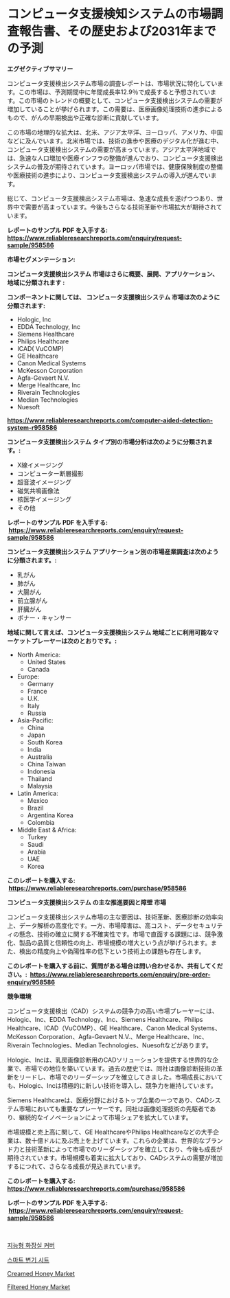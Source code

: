 <p><h1>コンピュータ支援検知システムの市場調査報告書、その歴史および2031年までの予測</h1></p><p><strong>エグゼクティブサマリー</strong></p>
<p><p>コンピュータ支援検出システム市場の調査レポートは、市場状況に特化しています。この市場は、予測期間中に年間成長率12.9％で成長すると予想されています。この市場のトレンドの概要として、コンピュータ支援検出システムの需要が増加していることが挙げられます。この需要は、医療画像処理技術の進歩によるもので、がんの早期検出や正確な診断に貢献しています。</p><p>この市場の地理的な拡大は、北米、アジア太平洋、ヨーロッパ、アメリカ、中国などに及んでいます。北米市場では、技術の進歩や医療のデジタル化が進む中、コンピュータ支援検出システムの需要が高まっています。アジア太平洋地域では、急速な人口増加や医療インフラの整備が進んでおり、コンピュータ支援検出システムの普及が期待されています。ヨーロッパ市場では、健康保険制度の整備や医療技術の進歩により、コンピュータ支援検出システムの導入が進んでいます。</p><p>総じて、コンピュータ支援検出システム市場は、急速な成長を遂げつつあり、世界中で需要が高まっています。今後もさらなる技術革新や市場拡大が期待されています。</p></p>
<p><strong>レポートのサンプル PDF を入手する: <a href="https://www.reliableresearchreports.com/enquiry/request-sample/958586">https://www.reliableresearchreports.com/enquiry/request-sample/958586</a></strong></p>
<p><strong>市場セグメンテーション:</strong></p>
<p><strong> コンピュータ支援検出システム 市場はさらに概要、展開、アプリケーション、地域に分類されます :</strong></p>
<p><strong>コンポーネントに関しては、 コンピュータ支援検出システム 市場は次のように分類されます: &nbsp;</strong></p>
<p><ul><li>Hologic, Inc</li><li>EDDA Technology, Inc</li><li>Siemens Healthcare</li><li>Philips Healthcare</li><li>ICAD( VuCOMP)</li><li>GE Healthcare</li><li>Canon Medical Systems</li><li>McKesson Corporation</li><li>Agfa-Gevaert N.V.</li><li>Merge Healthcare, Inc</li><li>Riverain Technologies</li><li>Median Technologies</li><li>Nuesoft</li></ul></p>
<p><strong><a href="https://www.reliableresearchreports.com/computer-aided-detection-system-r958586">https://www.reliableresearchreports.com/computer-aided-detection-system-r958586</a></strong></p>
<p><strong> コンピュータ支援検出システム タイプ別の市場分析は次のように分類されます。:</strong></p>
<p><ul><li>X線イメージング</li><li>コンピューター断層撮影</li><li>超音波イメージング</li><li>磁気共鳴画像法</li><li>核医学イメージング</li><li>その他</li></ul></p>
<p><strong>レポートのサンプル PDF を入手する: &nbsp;<a href="https://www.reliableresearchreports.com/enquiry/request-sample/958586">https://www.reliableresearchreports.com/enquiry/request-sample/958586</a></strong></p>
<p><strong> コンピュータ支援検出システム アプリケーション別の市場産業調査は次のように分類されます。:</strong></p>
<p><ul><li>乳がん</li><li>肺がん</li><li>大腸がん</li><li>前立腺がん</li><li>肝臓がん</li><li>ボナー・キャンサー</li></ul></p>
<p><strong>地域に関して言えば、コンピュータ支援検出システム 地域ごとに利用可能なマーケットプレーヤーは次のとおりです。:</strong></p>
<p><ul>
    <li>
        North America:
        <ul>
            <li>United States</li>
            <li>Canada</li>
        </ul>
    </li>
    <li>
        Europe:
        <ul>
            <li>Germany</li>
            <li>France</li>
            <li>U.K.</li>
            <li>Italy</li>
            <li>Russia</li>
        </ul>
    </li>
    <li>
        Asia-Pacific:
        <ul>
            <li>China</li>
            <li>Japan</li>
            <li>South Korea</li>
            <li>India</li>
            <li>Australia</li>
            <li>China Taiwan</li>
            <li>Indonesia</li>
            <li>Thailand</li>
            <li>Malaysia</li>
        </ul>
    </li>
    <li>
        Latin America:
        <ul>
            <li>Mexico</li>
            <li>Brazil</li>
            <li>Argentina Korea</li>
            <li>Colombia</li>
        </ul>
    </li>
    <li>
        Middle East & Africa:
        <ul>
            <li>Turkey</li>
            <li>Saudi</li>
            <li>Arabia</li>
            <li>UAE</li>
            <li>Korea</li>
        </ul>
    </li>
    </ul></p>
<p><strong>このレポートを購入する: &nbsp;<a href="https://www.reliableresearchreports.com/purchase/958586">https://www.reliableresearchreports.com/purchase/958586</a></strong></p>
<p><strong>コンピュータ支援検出システム の主な推進要因と障壁 市場</strong></p>
<p><p>コンピュータ支援検出システム市場の主な要因は、技術革新、医療診断の効率向上、データ解析の高度化です。一方、市場障害は、高コスト、データセキュリティの懸念、技術の確立に関する不確実性です。市場で直面する課題には、競争激化、製品の品質と信頼性の向上、市場規模の増大という点が挙げられます。また、検出の精度向上や偽陽性率の低下という技術上の課題も存在します。</p></p>
<p><strong>このレポートを購入する前に、質問がある場合は問い合わせるか、共有してください。:&nbsp; <a href="https://www.reliableresearchreports.com/enquiry/pre-order-enquiry/958586">https://www.reliableresearchreports.com/enquiry/pre-order-enquiry/958586</a></strong></p>
<p><strong>競争環境</strong></p>
<p><p>コンピュータ支援検出（CAD）システムの競争力の高い市場プレーヤーには、Hologic、Inc、EDDA Technology、Inc、Siemens Healthcare、Philips Healthcare、ICAD（VuCOMP）、GE Healthcare、Canon Medical Systems、McKesson Corporation、Agfa-Gevaert N.V.、Merge Healthcare、Inc、Riverain Technologies、Median Technologies、Nuesoftなどがあります。</p><p>Hologic、Incは、乳房画像診断用のCADソリューションを提供する世界的な企業で、市場での地位を築いています。過去の歴史では、同社は画像診断技術の革新をリードし、市場でのリーダーシップを確立してきました。市場成長においても、Hologic、Incは積極的に新しい技術を導入し、競争力を維持しています。</p><p>Siemens Healthcareは、医療分野におけるトップ企業の一つであり、CADシステム市場においても重要なプレーヤーです。同社は画像処理技術の先駆者であり、継続的なイノベーションによって市場シェアを拡大しています。</p><p>市場規模と売上高に関して、GE HealthcareやPhilips Healthcareなどの大手企業は、数十億ドルに及ぶ売上を上げています。これらの企業は、世界的なブランド力と技術革新によって市場でのリーダーシップを確立しており、今後も成長が期待されています。市場規模も着実に拡大しており、CADシステムの需要が増加するにつれて、さらなる成長が見込まれています。</p></p>
<p><strong>このレポートを購入する: &nbsp; <a href="https://www.reliableresearchreports.com/purchase/958586">https://www.reliableresearchreports.com/purchase/958586</a></strong></p>
<p><strong>レポートのサンプル PDF を入手する: &nbsp;<a href="https://www.reliableresearchreports.com/enquiry/request-sample/958586">https://www.reliableresearchreports.com/enquiry/request-sample/958586</a></strong><strong></strong></p>
<p>&nbsp;</p>
<p><p><a href="https://github.com/Skyleitney456456/Market-Research-Report-List-1/blob/main/819251116921.md">지능형 화장실 커버</a></p><p><a href="https://github.com/iansanftyord09878/Market-Research-Report-List-1/blob/main/518912616922.md">스마트 변기 시트</a></p><p><a href="https://github.com/globismark/Market-Research-Report-List-2/blob/main/creamed-honey-market.md">Creamed Honey Market</a></p><p><a href="https://github.com/prosalinda88/Market-Research-Report-List-3/blob/main/filtered-honey-market.md">Filtered Honey Market</a></p></p>